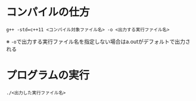 # コンパイルの仕方
```
g++ -std=c++11 <コンパイル対象ファイル名> -o <出力する実行ファイル名>
```

※ `-o`で出力する実行ファイル名を指定しない場合はa.outがデフォルトで出力される

# プログラムの実行
```
./<出力した実行ファイル名>
```

